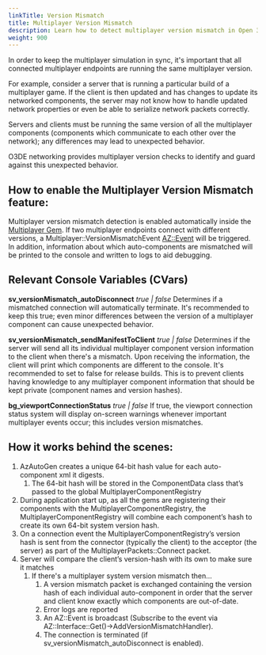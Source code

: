 ```yaml
---
linkTitle: Version Mismatch
title: Multiplayer Version Mismatch
description: Learn how to detect multiplayer version mismatch in Open 3D Engine (O3DE).
weight: 900
---
```


In order to keep the multiplayer simulation in sync, it's important that all connected multiplayer endpoints are running the same multiplayer version.

For example, consider a server that is running a particular build of a multiplayer game. If the client is then updated and has changes to update its networked components, the server may not know how to handle updated network properties or even be able to serialize network packets correctly. 

Servers and clients must be running the same version of all the multiplayer components (components which communicate to each other over the network); any differences may lead to unexpected behavior. 

O3DE networking provides multiplayer version checks to identify and guard against this unexpected behavior.

## How to enable the Multiplayer Version Mismatch feature:
Multiplayer version mismatch detection is enabled automatically inside the [Multiplayer Gem](/docs/user-guide/gems/reference/multiplayer/). If two multiplayer endpoints connect with different versions, a Multiplayer::VersionMismatchEvent [AZ::Event](/docs/user-guide/programming/az-event/) will be triggered.  In addition, information about which auto-components are mismatched will be printed to the console and written to logs to aid debugging.

## Relevant Console Variables (CVars)
**sv_versionMismatch_autoDisconnect**  *true | false* Determines if a mismatched connection will automatically terminate. It's recommended to keep this true; even minor differences between the version of a multiplayer component can cause unexpected behavior.

**sv_versionMismatch_sendManifestToClient**  *true | false* Determines if the server will send all its individual multiplayer component version information to the client when there's a mismatch. Upon receiving the information, the client will print which components are different to the console. It's recommended to set to false for release builds. This is to prevent clients having knowledge to any multiplayer component information that should be kept private (component names and version hashes).

**bg_viewportConnectionStatus** *true | false* If true, the viewport connection status system will display on-screen warnings whenever important  multiplayer events occur; this includes version mismatches.

## How it works behind the scenes:
1. AzAutoGen creates a unique 64-bit hash value for each auto-component xml it digests.
    1. The 64-bit hash will be stored in the ComponentData class that’s passed to the global MultiplayerComponentRegistry
2. During application start up, as all the gems are registering their components with the MultiplayerComponentRegistry, the MultiplayerComponentRegistry will combine each component’s hash to create its own 64-bit system version hash.
3. On a connection event the MultiplayerComponentRegistry’s version hash is sent from the connector (typically the client) to the acceptor (the server) as part of the MultiplayerPackets::Connect packet.
4. Server will compare the client’s version-hash with its own to make sure it matches
    1. If there's a multiplayer system version mismatch then...
        1. A version mismatch packet is exchanged containing the version hash of each individual auto-component in order that the server and client know exactly which components are out-of-date.
        2. Error logs are reported
        3. An AZ::Event is broadcast (Subscribe to the event via AZ::Interface<IMultiplayer>::Get()->AddVersionMismatchHandler).
        4. The connection is terminated (if sv_versionMismatch_autoDisconnect is enabled). 
